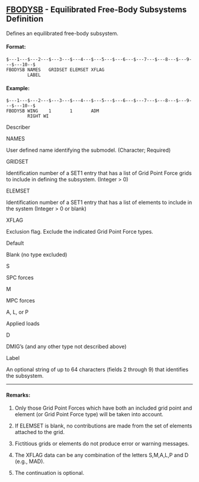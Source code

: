 ## [FBODYSB](https://help.hexagonmi.com/bundle/MSC_Nastran_2022.4/page/Nastran_Combined_Book/qrg/bulkfgil/TOC.FBODYSB.xhtml) - Equilibrated Free-Body Subsystems Definition

Defines an equilibrated free-body subsystem.

#### Format:

```nastran
$---1---$---2---$---3---$---4---$---5---$---6---$---7---$---8---$---9---$---10--$
FBODYSB NAMES   GRIDSET ELEMSET XFLAG                                           
        LABEL           
```
#### Example:

```nastran
$---1---$---2---$---3---$---4---$---5---$---6---$---7---$---8---$---9---$---10--$
FBODYSB WING    1       1       ADM                                             
        RIGHT WI        
```
Describer

NAMES

User defined name identifying the submodel. (Character; Required)

GRIDSET

Identification number of a SET1 entry that has a list of Grid Point Force grids to include in defining the subsystem. (Integer > 0)

ELEMSET

Identification number of a SET1 entry that has a list of elements to include in the system (Integer > 0 or blank)

XFLAG

Exclusion flag. Exclude the indicated Grid Point Force types.

Default

Blank (no type excluded)

S

SPC forces

M

MPC forces

A, L, or P

Applied loads

D

DMIG’s (and any other type not described above)

Label

An optional string of up to 64 characters (fields 2 through 9) that identifies the subsystem.

--------------------

#### Remarks:

1. Only those Grid Point Forces which have both an included grid point and element (or Grid Point Force type) will be taken into account.

2. If ELEMSET is blank, no contributions are made from the set of elements attached to the grid.

3. Fictitious grids or elements do not produce error or warning messages.

4. The XFLAG data can be any combination of the letters S,M,A,L,P and D (e.g., MAD).

5. The continuation is optional.

